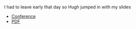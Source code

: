 I had to leave early that day so Hugh jumped in with my slides

* [Conference](https://aglammspring2025.sched.com/event/1uFfd/thats-not-a-lot-of-data-leveraging-the-power-of-cloud-native-observability-for-automotive-hugh-blemings-grafana-labs)
* [PDF](2025-02-26--Thats_not_a_lot_of_data.pdf)
